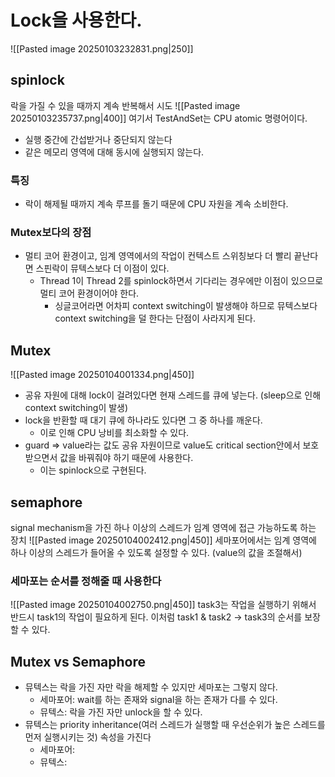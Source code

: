 # Lock을 사용한다.
![[Pasted image 20250103232831.png|250]]
## spinlock
락을 가질 수 있을 때까지 계속 반복해서 시도
![[Pasted image 20250103235737.png|400]]
여기서 TestAndSet는 CPU atomic 명령어이다.
 - 실행 중간에 간섭받거나 중단되지 않는다
 - 같은 메모리 영역에 대해 동시에 실행되지 않는다.
### 특징
- 락이 해제될 때까지 계속 루프를 돌기 때문에 CPU 자원을 계속 소비한다.
### Mutex보다의 장점
- 멀티 코어 환경이고, 임계 영역에서의 작업이 컨텍스트 스위칭보다 더 빨리 끝난다면 스핀락이 뮤텍스보다 더 이점이 있다.
	- Thread 1이 Thread 2를 spinlock하면서 기다리는 경우에만 이점이 있으므로 멀티 코어 환경이어야 한다.
		- 싱글코어라면 어차피 context switching이 발생해야 하므로 뮤텍스보다 context switching을 덜 한다는 단점이 사라지게 된다.
## Mutex
![[Pasted image 20250104001334.png|450]]
- 공유 자원에 대해 lock이 걸려있다면 현재 스레드를 큐에 넣는다. (sleep으로 인해 context switching이 발생)
- lock을 반환할 때 대기 큐에 하나라도 있다면 그 중 하나를 깨운다. 
	- 이로 인해 CPU 낭비를 최소화할 수 있다.
- guard => value라는 값도 공유 자원이므로 value도 critical section안에서 보호받으면서 값을 바꿔줘야 하기 때문에 사용한다.
	- 이는 spinlock으로 구현된다.

## semaphore
signal mechanism을 가진 하나 이상의 스레드가 임계 영역에 접근 가능하도록 하는 장치
![[Pasted image 20250104002412.png|450]]
세마포어에서는 임계 영역에 하나 이상의 스레드가 들어올 수 있도록 설정할 수 있다. (value의 값을 조절해서)
### 세마포는 순서를 정해줄 때 사용한다
![[Pasted image 20250104002750.png|450]]
task3는 작업을 실행하기 위해서 반드시 task1의 작업이 필요하게 된다.
이처럼 task1 & task2 -> task3의 순서를 보장할 수 있다.
## Mutex vs Semaphore
- 뮤텍스는 락을 가진 자만 락을 해제할 수 있지만 세마포는 그렇지 않다.
	- 세마포어: wait를 하는 존재와 signal을 하는 존재가 다를 수 있다.
	- 뮤텍스: 락을 가진 자만 unlock을 할 수 있다.
- 뮤텍스는 priority inheritance(여러 스레드가 실행할 때 우선순위가 높은 스레드를 먼저 실행시키는 것) 속성을 가진다
	- 세마포어: 
	- 뮤텍스: 
